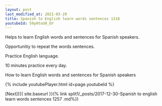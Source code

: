 ```yaml
---
layout: post
last_modified_at: 2021-03-29
title: Spanish to English learn words sentences 1318 
youtubeId: 59yHtoU8_bY
---
```

 
 
Helps to learn English words and sentences for Spanish speakers.

Opportunitiy to repeat the words sentences. 

Practice English language. 
 
10 minutes practice every day. 
 
How to learn English words and sentences for Spanish speakers 
 
{% include youtubePlayer.html id=page.youtubeId %}
 
 
[Next]({{ site.baseurl }}{% link  split1/_posts/2017-12-30-Spanish to english learn words sentences 1257 .md%})
 
